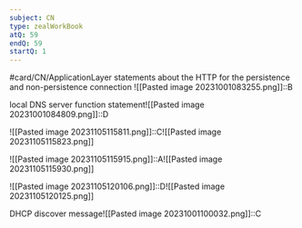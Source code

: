 ```yaml
---
subject: CN
type: zealWorkBook
atQ: 59
endQ: 59
startQ: 1
---
```

#card/CN/ApplicationLayer
statements about the HTTP for the persistence and non-persistence connection	![[Pasted image 20231001083255.png]]::B <!--SR:!2023-12-16,25,246-->

local DNS server function statement![[Pasted image 20231001084809.png]]::D <!--SR:!2023-11-22,17,230-->

![[Pasted image 20231105115811.png]]::C![[Pasted image 20231105115823.png]] <!--SR:!2024-01-03,43,293-->

![[Pasted image 20231105115915.png]]::A![[Pasted image 20231105115930.png]] <!--SR:!2023-11-30,15,273-->


![[Pasted image 20231105120106.png]]::D![[Pasted image 20231105120125.png]] <!--SR:!2023-12-01,26,270-->

DHCP discover message![[Pasted image 20231001100032.png]]::C <!--SR:!2023-12-07,22,290-->
